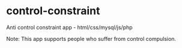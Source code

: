 # control-constraint
Anti control constraint app - html/css/mysql/js/php

Note: This app supports people who suffer from control compulsion. 
